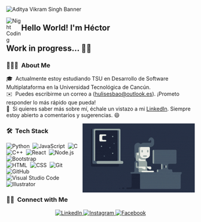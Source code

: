 ![Aditya Vikram Singh Banner](https://images-wixmp-ed30a86b8c4ca887773594c2.wixmp.com/f/078277ed-5380-4deb-b166-997beba79634/dg7sdoi-e1582d71-788e-476d-bbb6-1491dfc7264d.png?token=eyJ0eXAiOiJKV1QiLCJhbGciOiJIUzI1NiJ9.eyJzdWIiOiJ1cm46YXBwOjdlMGQxODg5ODIyNjQzNzNhNWYwZDQxNWVhMGQyNmUwIiwiaXNzIjoidXJuOmFwcDo3ZTBkMTg4OTgyMjY0MzczYTVmMGQ0MTVlYTBkMjZlMCIsIm9iaiI6W1t7InBhdGgiOiJcL2ZcLzA3ODI3N2VkLTUzODAtNGRlYi1iMTY2LTk5N2JlYmE3OTYzNFwvZGc3c2RvaS1lMTU4MmQ3MS03ODhlLTQ3NmQtYmJiNi0xNDkxZGZjNzI2NGQucG5nIn1dXSwiYXVkIjpbInVybjpzZXJ2aWNlOmZpbGUuZG93bmxvYWQiXX0.oLnDUwlxAn9Pm6KP67kr6KzCHKUB9RMlIzOSzRS_3mk)

<img alt="Night Coding" src="./assets/Hand%20Wave.gif" width='40' align="left"/><h2>Hello World! I'm Héctor</h2>
<h2>Work in progress... 🚧👷</h2>

<!-- ## 👋 &nbsp;Hello World! I'm Héctor -->

### 👨🏻‍💻 &nbsp;About Me

🎓 &nbsp;Actualmente estoy estudiando TSU en Desarrollo de Software Multiplataforma en la Universidad Tecnológica de Cancún.\
✉️ &nbsp;Puedes escribirme un correo a (hulisesbao@outlook.es). ¡Prometo responder lo más rápido que pueda!\
📄 &nbsp;Si quieres saber más sobre mí, échale un vistazo a mi [LinkedIn](https://linkedin.com/in/héctor-barreda-567a96307). Siempre estoy abierto a comentarios y sugerencias. 😄

<img alt="Night Coding" src="https://raw.githubusercontent.com/AVS1508/AVS1508/master/assets/Night-Coding.gif" align="right"/>

### 🛠 &nbsp;Tech Stack

![Python](https://img.shields.io/badge/-Python-05122A?style=flat&logo=python)&nbsp;
![JavaScript](https://img.shields.io/badge/-JavaScript-05122A?style=flat&logo=javascript)&nbsp;
![C](https://img.shields.io/badge/-C-05122A?style=flat&logo=C&logoColor=A8B9CC)&nbsp;
![C++](https://img.shields.io/badge/-C++-05122A?style=flat&logo=C%2B%2B&logoColor=00599C)&nbsp;
![React](https://img.shields.io/badge/-React-05122A?style=flat&logo=react)&nbsp;
![Node.js](https://img.shields.io/badge/-Node.js-05122A?style=flat&logo=node.js)&nbsp;
![Bootstrap](https://img.shields.io/badge/-Bootstrap-05122A?style=flat&logo=bootstrap&logoColor=563D7C)\
![HTML](https://img.shields.io/badge/-HTML-05122A?style=flat&logo=HTML5)&nbsp;
![CSS](https://img.shields.io/badge/-CSS-05122A?style=flat&logo=CSS3&logoColor=1572B6)&nbsp;
![Git](https://img.shields.io/badge/-Git-05122A?style=flat&logo=git)&nbsp;
![GitHub](https://img.shields.io/badge/-GitHub-05122A?style=flat&logo=github)&nbsp;
![Visual Studio Code](https://img.shields.io/badge/-Visual%20Studio%20Code-05122A?style=flat&logo=visual-studio-code&logoColor=007ACC)&nbsp;
![Illustrator](https://img.shields.io/badge/-Illustrator-05122A?style=flat&logo=adobe-illustrator)&nbsp;

### 🤝🏻 &nbsp;Connect with Me

<p align="center">
  <a href="https://linkedin.com/in/héctor-barreda-567a96307">
    <img src="https://img.shields.io/badge/LinkedIn-0077B5?style=flat&logo=linkedin&logoColor=white" alt="LinkedIn"/>
  </a>
  <a href="https://instagram.com/_hector_b_">
    <img src="https://img.shields.io/badge/Instagram-E4405F?style=flat&logo=instagram&logoColor=white" alt="Instagram"/>
  </a>
  <a href="https://facebook.com/hector.barreda.56">
    <img src="https://img.shields.io/badge/Facebook-1877F2?style=flat&logo=facebook&logoColor=white" alt="Facebook"/>
  </a>
</p>
